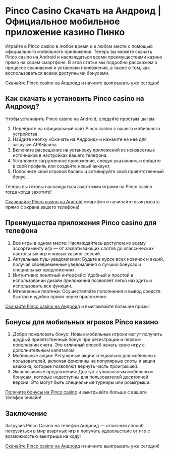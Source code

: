 # Pinco Casino Скачать на Андроид  | Официальное мобильное приложение казино Пинко

Играйте в Pinco casino в любое время и в любом месте с помощью официального мобильного приложения. Теперь вы можете скачать Pinco casino на Android и наслаждаться всеми преимуществами казино прямо на своем смартфоне. В этой статье мы подробно расскажем о процессе скачивания и установки приложения, а также о том, как воспользоваться всеми доступными бонусами.

[Скачайте Pinco casino на Андроид](https://bit.ly/pincocas) и начните выигрывать уже сегодня!

## Как скачать и установить Pinco casino на Андроид?

Чтобы установить Pinco casino на Android, следуйте простым шагам:

1. Перейдите на официальный сайт Pinco casino с вашего мобильного устройства.
2. Найдите кнопку «Скачать на Андроид» и нажмите на неё для загрузки APK-файла.
3. Включите разрешение на установку приложений из неизвестных источников в настройках вашего телефона.
4. Установите загруженное приложение, следуя указаниям, и войдите в свой профиль или создайте новый аккаунт.
5. Пополните свой игровой баланс и активируйте свой приветственный бонус.

Теперь вы готовы наслаждаться азартными играми на Pinco casino тогда когда захотите!

[Скачивайте Pinco casino на Android](https://bit.ly/pincocas) смартфон и начинайте выигрывать прямо с экрана вашего телефона!

## Преимущества приложения Pinco casino для телефона

1. Все игры в одном месте: Наслаждайтесь доступом ко всему ассортименту игр — от захватывающих слотов до классических настольных игр и живых казино-сессий.
2. Актуальные пуш-уведомления: Будьте в курсе всех новинок и акций, получая своевременные уведомления о лучших бонусах и специальных предложениях.
3. Интуитивно понятный интерфейс: Удобный и простой в использовании дизайн приложения позволяет легко находить и использовать все функции.
4. Мгновенные платежи: Осуществляйте пополнения и вывод средств быстро и удобно прямо через приложение.

[Скачайте Pinco casino на Андроид](https://bit.ly/pincocas) и выигрывайте большие призы!

## Бонусы для мобильных игроков Pinco казино

1. Добро пожаловать бонус: Новые мобильные игроки могут получить щедрый приветственный бонус при регистрации и первом пополнении счета. Это отличный способ начать свою игру с дополнительным капиталом.
2. Мобильные акции: Регулярные акции специально для мобильных пользователей, включая фриспины на популярные слоты и акции кэшбэка, которые позволяют вернуть часть проигрышей.
3. Эксклюзивные предложения: Доступ к уникальным мобильным бонусам, которые недоступны для пользователей десктопной версии. Это могут быть специальные турниры или розыгрыши.

[Получите бонусы на Pinco casino](https://bit.ly/pincocas) и выигрывйте больше с вашего телефон онлайн!


## Заключение

Загрузив Pinco Casino на телефон Андроид — отличный способ погрузиться в мир азартных игр и получать удовольствие от игр с возможностью выигрыша на ходу!

[Скачайте Pinco casino на Андроид](https://bit.ly/pincokazino) и начните выигрывать уже сегодня!




